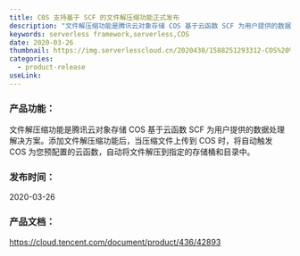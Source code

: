 ```yaml
---
title: C0S 支持基于 SCF 的文件解压缩功能正式发布
description: "文件解压缩功能是腾讯云对象存储 COS 基于云函数 SCF 为用户提供的数据处理解决方案"
keywords: serverless framework,serverless,COS
date: 2020-03-26
thumbnail: https://img.serverlesscloud.cn/2020430/1588251293312-COS%20%E6%94%AF%E6%8C%81%E5%9F%BA%E4%BA%8Escf%E7%9A%84%E6%96%87%E4%BB%B6%E8%A7%A3%E5%8E%8B%E7%BC%A9%E5%8F%91%E5%B8%83.png
categories:
  - product-release
useLink: 
---
```


### 产品功能：

文件解压缩功能是腾讯云对象存储 COS 基于云函数 SCF 为用户提供的数据处理解决方案。添加文件解压缩功能后，当压缩文件上传到 COS 时，将自动触发 COS 为您预配置的云函数，自动将文件解压到指定的存储桶和目录中。


### 发布时间：
2020-03-26

### 产品文档：
https://cloud.tencent.com/document/product/436/42893